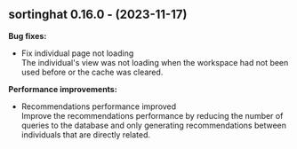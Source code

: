 ## sortinghat 0.16.0 - (2023-11-17)

**Bug fixes:**

 * Fix individual page not loading\
   The individual's view was not loading when the workspace had not been
   used before or the cache was cleared.

**Performance improvements:**

 * Recommendations performance improved\
   Improve the recommendations performance by reducing the number of
   queries to the database and only generating recommendations between
   individuals that are directly related.

